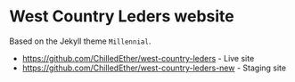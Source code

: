 # West Country Leders website

Based on the Jekyll theme `Millennial`.

* https://github.com/ChilledEther/west-country-leders - Live site
* https://github.com/ChilledEther/west-country-leders-new - Staging site
